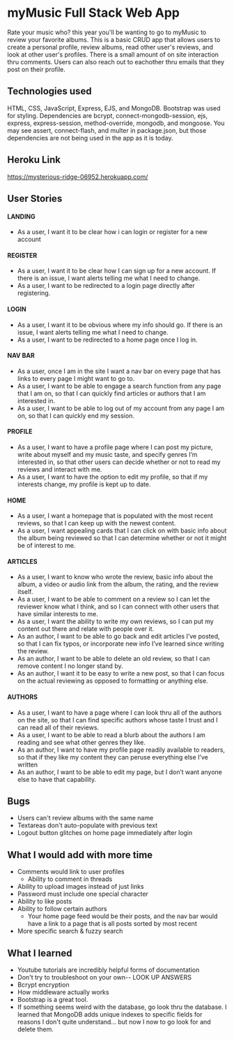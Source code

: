 # myMusic Full Stack Web App
Rate your music who? this year you'll be wanting to go to myMusic to review your favorite albums. This is a basic CRUD app that allows users to create a personal profile, review albums, read other user's reviews, and look at other user's profiles. There is a small amount of on site interaction thru comments. Users can also reach out to eachother thru emails that they post on their profile.

## Technologies used
HTML, CSS, JavaScript, Express, EJS, and MongoDB. Bootstrap was used for styling. Dependencies are bcrypt, connect-mongodb-session, ejs, express, express-session, method-override, mongodb, and mongoose. 
You may see assert, connect-flash, and multer in package.json, but those dependencies are not being used in the app as it is today.

## Heroku Link
https://mysterious-ridge-06952.herokuapp.com/

## User Stories
#### LANDING
- As a user, I want it to be clear how i can login or register for a new account
#### REGISTER
- As a user, I want it to be clear how I can sign up for a new account. If there is an issue, I want alerts telling me what I need to change.
- As a user, I want to be redirected to a login page directly after registering.
#### LOGIN
- As a user, I want it to be obvious where my info should go. If there is an issue, I want alerts telling me what I need to change.
- As a user, I want to be redirected to a home page once I log in.
#### NAV BAR
- As a user, once I am in the site I want a nav bar on every page that has links to every page I might want to go to.
- As a user, I want to be able to engage a search function from any page that I am on, so that I can quickly find articles or authors that I am interested in.
- As a user, I want to be able to log out of my account from any page I am on, so that I can quickly end my session.
#### PROFILE
- As a user, I want to have a profile page where I can post my picture, write about myself and my music taste, and specify genres I’m interested in, so that other users can decide whether or not to read my reviews and interact with me.
- As a user, I want to have the option to edit my profile, so that if my interests change, my profile is kept up to date.
#### HOME 
- As a user, I want a homepage that is populated with the most recent reviews, so that I can keep up with the newest content.
- As a user, I want appealing cards that I can click on with basic info about the album being reviewed so that I can determine whether or not it might be of interest to me.
#### ARTICLES
- As a user, I want to know who wrote the review, basic info about the album, a video or audio link from the album, the rating, and the review itself.
- As a user, I want to be able to comment on a review so I can let the reviewer know what I think, and so I can connect with other users that have similar interests to me.
- As a user, I want the ability to write my own reviews, so I can put my content out there and relate with people over it.
- As an author, I want to be able to go back and edit articles I’ve posted, so that I can fix typos, or incorporate new info I’ve learned since writing the review.
- As an author, I want to be able to delete an old review, so that I can remove content I no longer stand by.
- As an author, I want it to be easy to write a new post, so that I can focus on the actual reviewing as opposed to formatting or anything else.
#### AUTHORS 
- As a user, I want to have a page where I can look thru all of the authors on the site, so that I can find specific authors whose taste I trust and I can read all of their reviews. 
- As a user, I want to be able to read a blurb about the authors I am reading and see what other genres they like.
- As an author, I want to have my profile page readily available to readers, so that if they like my content they can peruse everything else I’ve written
- As an author, I want to be able to edit my page, but I don’t want anyone else to have that capability.


## Bugs
- Users can't review albums with the same name
- Textareas don't auto-populate with previous text
- Logout button glitches on home page immediately after login 

## What I would add with more time
- Comments would link to user profiles
    - Ability to comment in threads
- Ability to upload images instead of just links 
- Password must include one special character
- Ability to like posts
- Ability to follow certain authors
    - Your home page feed would be their posts, and the nav bar would have a link to a page that is all posts sorted by most recent
- More specific search & fuzzy search

## What I learned
- Youtube tutorials are incredibly helpful forms of documentation
- Don't try to troubleshoot on your own-- LOOK UP ANSWERS
- Bcrypt encryption
- How middleware actually works
- Bootstrap is a great tool.
- If something seems weird with the database, go look thru the database. I learned that MongoDB adds unique indexes to specific fields for reasons I don't quite understand... but now I now to go look for and delete them.